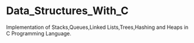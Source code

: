 # Data_Structures_With_C
Implementation of Stacks,Queues,Linked Lists,Trees,Hashing and Heaps in C Programming Language.
